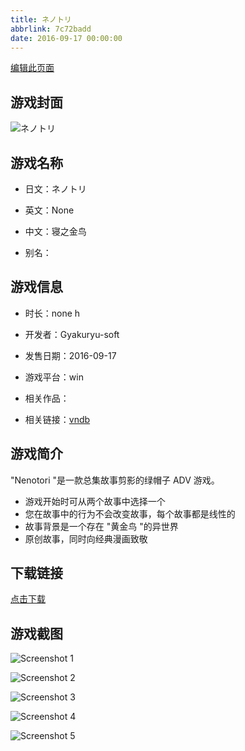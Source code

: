 ```yaml
---
title: ネノトリ
abbrlink: 7c72badd
date: 2016-09-17 00:00:00
---
```

[编辑此页面](https://github.com/ACG-3/ADV3-source/blob/main/source/_posts/%E3%83%8D%E3%83%8E%E3%83%88%E3%83%AA.md)

## 游戏封面

![ネノトリ](https://pan.timero.xyz/d/onedrive/img_lib_001/%E3%83%8D%E3%83%8E%E3%83%88%E3%83%AA_cover.avif)


## 游戏名称

- 日文：ネノトリ
- 英文：None
- 中文：寝之金鸟

- 别名：


## 游戏信息

- 时长：none h
- 开发者：Gyakuryu-soft
- 发售日期：2016-09-17
- 游戏平台：win
- 相关作品：

- 相关链接：[vndb](https://vndb.org/v20720)


## 游戏简介

"Nenotori "是一款总集故事剪影的绿帽子 ADV 游戏。

- 游戏开始时可从两个故事中选择一个
- 您在故事中的行为不会改变故事，每个故事都是线性的
- 故事背景是一个存在 "黄金鸟 "的异世界
- 原创故事，同时向经典漫画致敬




## 下载链接

[点击下载](https://pan.timero.xyz/onedrive/adv_lib_001/%E3%83%8D%E3%83%8E%E3%83%88%E3%83%AA)


## 游戏截图


![Screenshot 1](https://pan.timero.xyz/d/onedrive/img_lib_001/%E3%83%8D%E3%83%8E%E3%83%88%E3%83%AA_Screenshot_1.avif)

![Screenshot 2](https://pan.timero.xyz/d/onedrive/img_lib_001/%E3%83%8D%E3%83%8E%E3%83%88%E3%83%AA_Screenshot_2.avif)

![Screenshot 3](https://pan.timero.xyz/d/onedrive/img_lib_001/%E3%83%8D%E3%83%8E%E3%83%88%E3%83%AA_Screenshot_3.avif)

![Screenshot 4](https://pan.timero.xyz/d/onedrive/img_lib_001/%E3%83%8D%E3%83%8E%E3%83%88%E3%83%AA_Screenshot_4.avif)

![Screenshot 5](https://pan.timero.xyz/d/onedrive/img_lib_001/%E3%83%8D%E3%83%8E%E3%83%88%E3%83%AA_Screenshot_5.avif)

